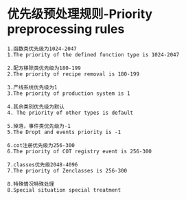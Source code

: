 # 优先级预处理规则-Priority preprocessing rules

    1.函数类优先级为1024-2047
    1.The priority of the defined function type is 1024-2047

    2.配方移除类优先级为180-199
    2.The priority of recipe removal is 180-199

    3.产线系统优先级为1
    3.The priority of production system is 1

    4.其余类别优先级为默认
    4. The priority of other types is default

    5.掉落，事件类优先级为-1
    5.The Dropt and events priority is -1

    6.cot注册优先级为256-300
    6.The priority of COT registry event is 256-300

    7.classes优先级2048-4096
    7.The priority of Zenclasses is 256-300

    8.特殊情况特殊处理
    8.Special situation special treatment